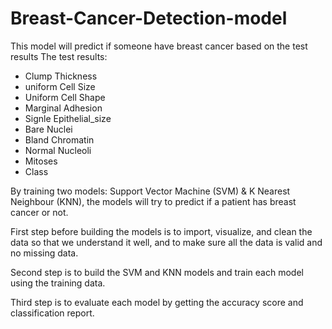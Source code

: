 # Breast-Cancer-Detection-model
This model will predict if someone have breast cancer based on the test results
The test results: 
- Clump Thickness
- uniform Cell Size
- Uniform Cell Shape
- Marginal Adhesion 
- Signle Epithelial_size
- Bare Nuclei
- Bland Chromatin
- Normal Nucleoli
- Mitoses
- Class

By training two models: Support Vector Machine (SVM) & K Nearest Neighbour (KNN), the models will try to predict if a patient has breast cancer or not.

First step before building the models is to import, visualize, and clean the data so that we understand it well, and to make sure all the data is valid and no missing data.

Second step is to build the SVM and KNN models and train each model using the training data.

Third step is to evaluate each model by getting the accuracy score and classification report.
